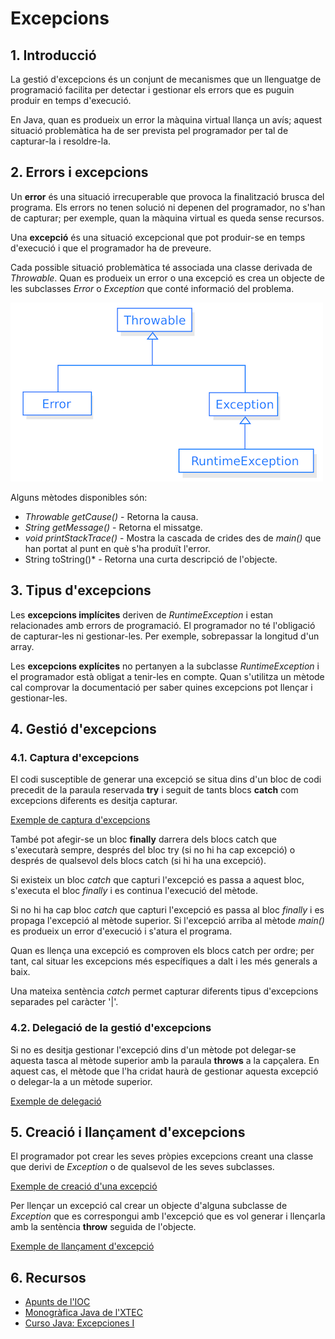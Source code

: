 # Excepcions

## 1. Introducció

La gestió d'excepcions és un conjunt de mecanismes que un llenguatge de programació facilita per detectar i gestionar els errors que es puguin produir en temps d'execució.

En Java, quan es produeix un error la màquina virtual llança un avís; aquest situació problemàtica ha de ser prevista pel programador per tal de capturar-la i resoldre-la.

## 2. Errors i excepcions

Un **error** és una situació irrecuperable que provoca la finalització brusca del programa. Els errors no tenen solució ni depenen del programador, no s'han de capturar; per exemple, quan la màquina virtual es queda sense recursos.

Una **excepció** és una situació excepcional que pot produir-se en temps d'execució i que el programador ha de preveure.

Cada possible situació problemàtica té associada una classe derivada de *Throwable*. Quan es produeix un error o una excepció es crea un objecte de les subclasses *Error* o *Exception* que conté informació del problema.

![Subclasses de Throwable](./imatges/Java_exception_classes.png)

Alguns mètodes disponibles són:

* *Throwable getCause()* - Retorna la causa.
* *String getMessage()* - Retorna el missatge.
* *void printStackTrace()* - Mostra la cascada de crides des de *main()* que han portat al punt en què s'ha produït l'error.
* String toString()* - Retorna una curta descripció de l'objecte.

## 3. Tipus d'excepcions

Les **excepcions implícites** deriven de *RuntimeException* i estan relacionades amb errors de programació. El programador no té l'obligació de capturar-les ni gestionar-les. Per exemple, sobrepassar la longitud d'un array.

Les **excepcions explícites** no pertanyen a la subclasse *RuntimeException* i el programador està obligat a tenir-les en compte. Quan s'utilitza un mètode cal comprovar la documentació per saber quines excepcions pot llençar i gestionar-les.

## 4. Gestió d'excepcions

### 4.1. Captura d'excepcions
El codi susceptible de generar una excepció se situa dins d'un bloc de codi precedit de la paraula reservada **try** i seguit de tants blocs **catch** com excepcions diferents es desitja capturar.

[Exemple de captura d'excepcions](../src/excepcions/Exemple1.java)

També pot afegir-se un bloc **finally** darrera dels blocs catch que s'executarà sempre, després del bloc try (si no hi ha cap excepció) o després de qualsevol dels blocs catch (si hi ha una excepció).

Si existeix un bloc *catch* que capturi l'excepció es passa a aquest bloc, s'executa el bloc *finally* i es continua l'execució del mètode.

Si no hi ha cap bloc *catch* que capturi l'excepció es passa al bloc *finally* i es propaga l'excepció al mètode superior. Si l'excepció arriba al mètode *main()* es produeix un error d'execució i s'atura el programa.

Quan es llença una excepció es comproven els blocs catch per ordre; per tant, cal situar les excepcions més específiques a dalt i les més generals a baix.

Una mateixa sentència *catch* permet capturar diferents tipus d'excepcions separades pel caràcter '|'.

### 4.2. Delegació de la gestió d'excepcions
Si no es desitja gestionar l'excepció dins d'un mètode pot delegar-se aquesta tasca al mètode superior amb la paraula **throws** a la capçalera. En aquest cas, el mètode que l'ha cridat haurà de gestionar aquesta excepció o delegar-la a un mètode superior.

[Exemple de delegació](../src/excepcions/Exemple2.java)

## 5. Creació i llançament d'excepcions

El programador pot crear les seves pròpies excepcions creant una classe que derivi de *Exception* o de qualsevol de les seves subclasses.

[Exemple de creació d'una excepció](../src/excepcions/Problema.java)

Per llençar un excepció cal crear un objecte d'alguna subclasse de *Exception* que es correspongui amb l'excepció que es vol generar i llençarla amb la sentència **throw** seguida de l'objecte.

[Exemple de llançament d'excepció](../src/excepcions/Exemple3.java)

## 6. Recursos

* [Apunts de l'IOC](https://ioc.xtec.cat/materials/FP/Materials/IC_S_INF/INF_IC_S_M03B/web/html/WebContent/u3/a1/continguts.html)
* [Monogràfica Java de l'XTEC](http://www.xtec.cat/monografics/mattic/programacio/java/modul5/m5p4.htm)
* [Curso Java: Excepciones I](https://www.youtube.com/watch?v=QSohwTY04Go)
